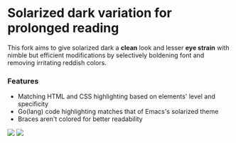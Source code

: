 # Solarized dark variation for prolonged reading

This fork aims to give solarized dark a **clean** look and lesser **eye strain** with nimble but efficient modifications by selectively boldening font and removing irritating reddish colors.

### Features

* Matching HTML and CSS highlighting based on elements' level and specificity
* Go(lang) code highlighting matches that of Emacs's solarized theme
* Braces aren't colored for better readability

![](https://cloud.githubusercontent.com/assets/977697/6655313/cad7875e-cb1b-11e4-81f9-2fe0511b3565.png)
![](https://cloud.githubusercontent.com/assets/977697/6655314/d5758f26-cb1b-11e4-9925-4d99da195d54.png)
